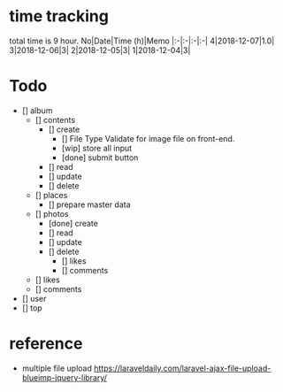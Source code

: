 # time tracking
total time is 9 hour.
No|Date|Time (h)|Memo
|:-|:-|:-|:-|
4|2018-12-07|1.0|
3|2018-12-06|3|
2|2018-12-05|3|
1|2018-12-04|3|

# Todo
- [] album
    - [] contents
        - [] create
            - [] File Type Validate for image file on front-end.
            - [wip] store all input
            - [done] submit button
        - [] read
        - [] update
        - [] delete
    - [] places
        - [] prepare master data
    - [] photos
        - [done] create
        - [] read
        - [] update
        - [] delete
            - [] likes
            - [] comments
    - [] likes
    - [] comments
- [] user
- [] top

# reference
- multiple file upload
https://laraveldaily.com/laravel-ajax-file-upload-blueimp-jquery-library/
